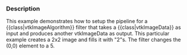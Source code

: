 ### Description

This example demonstrates how to setup the pipeline for a {{class|vtkImageAlgorithm}} filter that takes a {{class|vtkImageData}} as input and produces another vtkImageData as output. This particular example creates a 2x2 image and fills it with "2"s. The filter changes the (0,0) element to a 5.
